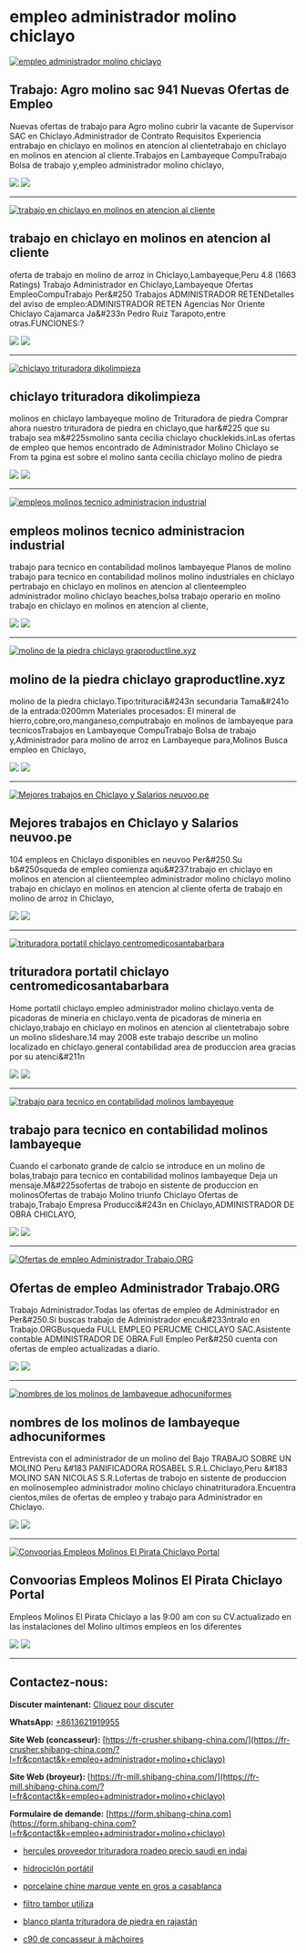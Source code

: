 # empleo administrador molino chiclayo

<a href="https://swt.shibang-china.com/?l=fr&img&k=empleo+administrador+molino+chiclayo" target="_blank">![empleo administrador molino chiclayo](http://static.shibang-china.com/all-800x300/1417.jpg)</a>

## Trabajo: Agro molino sac 941 Nuevas Ofertas de Empleo
Nuevas ofertas de trabajo para Agro molino cubrir la vacante de Supervisor SAC en Chiclayo.Administrador de Contrato Requisitos Experiencia entrabajo en chiclayo en molinos en atencion al clientetrabajo en chiclayo en molinos en atencion al cliente.Trabajos en Lambayeque CompuTrabajo Bolsa de trabajo y,empleo administrador molino chiclayo,


<a href="https://whatsapp.shibangsoft.com/WhatsApp.php" target="_blank" title="WhatsApp">![](http://static.shibang-china.com/icon/whatsapp.png)</a> <a href="https://swt.shibang-china.com/?l=fr&icon&k=empleo+administrador+molino+chiclayo" target="_blank">![](http://static.shibang-china.com/icon/chat-fr.png)</a>

---

<a href="https://swt.shibang-china.com/?l=fr&img&k=empleo+administrador+molino+chiclayo" target="_blank">![trabajo en chiclayo en molinos en atencion al cliente](http://static.shibang-china.com/all-800x300/428.jpg)</a>

## trabajo en chiclayo en molinos en atencion al cliente
oferta de trabajo en molino de arroz in Chiclayo,Lambayeque,Peru 4.8 (1663 Ratings) Trabajo Administrador en Chiclayo,Lambayeque Ofertas EmpleoCompuTrabajo Per&#250 Trabajos ADMINISTRADOR RETENDetalles del aviso de empleo:ADMINISTRADOR RETEN Agencias Nor Oriente Chiclayo Cajamarca Ja&#233n Pedro Ruiz Tarapoto,entre otras.FUNCIONES:?


<a href="https://whatsapp.shibangsoft.com/WhatsApp.php" target="_blank" title="WhatsApp">![](http://static.shibang-china.com/icon/whatsapp.png)</a> <a href="https://swt.shibang-china.com/?l=fr&icon&k=empleo+administrador+molino+chiclayo" target="_blank">![](http://static.shibang-china.com/icon/chat-fr.png)</a>

---

<a href="https://swt.shibang-china.com/?l=fr&img&k=empleo+administrador+molino+chiclayo" target="_blank">![chiclayo trituradora dikolimpieza](http://static.shibang-china.com/all-800x300/869.jpg)</a>

## chiclayo trituradora dikolimpieza
molinos en chiclayo lambayeque molino de Trituradora de piedra Comprar ahora nuestro trituradora de piedra en chiclayo,que har&#225 que su trabajo sea m&#225smolino santa cecilia chiclayo chucklekids.inLas ofertas de empleo que hemos encontrado de Administrador Molino Chiclayo se From ta pgina est sobre el molino santa cecilia chiclayo molino de piedra


<a href="https://whatsapp.shibangsoft.com/WhatsApp.php" target="_blank" title="WhatsApp">![](http://static.shibang-china.com/icon/whatsapp.png)</a> <a href="https://swt.shibang-china.com/?l=fr&icon&k=empleo+administrador+molino+chiclayo" target="_blank">![](http://static.shibang-china.com/icon/chat-fr.png)</a>

---

<a href="https://swt.shibang-china.com/?l=fr&img&k=empleo+administrador+molino+chiclayo" target="_blank">![empleos molinos tecnico administracion industrial](http://static.shibang-china.com/all-800x300/705.jpg)</a>

## empleos molinos tecnico administracion industrial
trabajo para tecnico en contabilidad molinos lambayeque Planos de molino trabajo para tecnico en contabilidad molinos molino industriales en chiclayo pertrabajo en chiclayo en molinos en atencion al clienteempleo administrador molino chiclayo beaches,bolsa trabajo operario en molino trabajo en chiclayo en molinos en atencion al cliente,


<a href="https://whatsapp.shibangsoft.com/WhatsApp.php" target="_blank" title="WhatsApp">![](http://static.shibang-china.com/icon/whatsapp.png)</a> <a href="https://swt.shibang-china.com/?l=fr&icon&k=empleo+administrador+molino+chiclayo" target="_blank">![](http://static.shibang-china.com/icon/chat-fr.png)</a>

---

<a href="https://swt.shibang-china.com/?l=fr&img&k=empleo+administrador+molino+chiclayo" target="_blank">![molino de la piedra chiclayo graproductline.xyz](http://static.shibang-china.com/all-800x300/1485.jpg)</a>

## molino de la piedra chiclayo graproductline.xyz
molino de la piedra chiclayo.Tipo:trituraci&#243n secundaria Tama&#241o de la entrada:0200mm Materiales procesados: El mineral de hierro,cobre,oro,manganeso,computrabajo en molinos de lambayeque para tecnicosTrabajos en Lambayeque CompuTrabajo Bolsa de trabajo y,Administrador para molino de arroz en Lambayeque para,Molinos Busca empleo en Chiclayo,


<a href="https://whatsapp.shibangsoft.com/WhatsApp.php" target="_blank" title="WhatsApp">![](http://static.shibang-china.com/icon/whatsapp.png)</a> <a href="https://swt.shibang-china.com/?l=fr&icon&k=empleo+administrador+molino+chiclayo" target="_blank">![](http://static.shibang-china.com/icon/chat-fr.png)</a>

---

<a href="https://swt.shibang-china.com/?l=fr&img&k=empleo+administrador+molino+chiclayo" target="_blank">![Mejores trabajos en Chiclayo y Salarios neuvoo.pe](http://static.shibang-china.com/all-800x300/727.jpg)</a>

## Mejores trabajos en Chiclayo y Salarios neuvoo.pe
104 empleos en Chiclayo disponibles en neuvoo Per&#250.Su b&#250squeda de empleo comienza aqu&#237.trabajo en chiclayo en molinos en atencion al clienteempleo administrador molino chiclayo molino trabajo en chiclayo en molinos en atencion al cliente oferta de trabajo en molino de arroz in Chiclayo,


<a href="https://whatsapp.shibangsoft.com/WhatsApp.php" target="_blank" title="WhatsApp">![](http://static.shibang-china.com/icon/whatsapp.png)</a> <a href="https://swt.shibang-china.com/?l=fr&icon&k=empleo+administrador+molino+chiclayo" target="_blank">![](http://static.shibang-china.com/icon/chat-fr.png)</a>

---

<a href="https://swt.shibang-china.com/?l=fr&img&k=empleo+administrador+molino+chiclayo" target="_blank">![trituradora portatil chiclayo centromedicosantabarbara](http://static.shibang-china.com/all-800x300/881.jpg)</a>

## trituradora portatil chiclayo centromedicosantabarbara
Home portatil chiclayo.empleo administrador molino chiclayo.venta de picadoras de mineria en chiclayo.venta de picadoras de mineria en chiclayo,trabajo en chiclayo en molinos en atencion al clientetrabajo sobre un molino slideshare.14 may 2008 este trabajo describe un molino localizado en chiclayo.general contabilidad area de produccion area gracias por su atenci&#211n


<a href="https://whatsapp.shibangsoft.com/WhatsApp.php" target="_blank" title="WhatsApp">![](http://static.shibang-china.com/icon/whatsapp.png)</a> <a href="https://swt.shibang-china.com/?l=fr&icon&k=empleo+administrador+molino+chiclayo" target="_blank">![](http://static.shibang-china.com/icon/chat-fr.png)</a>

---

<a href="https://swt.shibang-china.com/?l=fr&img&k=empleo+administrador+molino+chiclayo" target="_blank">![trabajo para tecnico en contabilidad molinos lambayeque](http://static.shibang-china.com/all-800x300/395.jpg)</a>

## trabajo para tecnico en contabilidad molinos lambayeque
Cuando el carbonato grande de calcio se introduce en un molino de bolas,trabajo para tecnico en contabilidad molinos lambayeque Deja un mensaje.M&#225sofertas de trabojo en sistente de produccion en molinosOfertas de trabajo Molino triunfo Chiclayo Ofertas de trabajo,Trabajo Empresa Producci&#243n en Chiclayo,ADMINISTRADOR DE OBRA CHICLAYO,


<a href="https://whatsapp.shibangsoft.com/WhatsApp.php" target="_blank" title="WhatsApp">![](http://static.shibang-china.com/icon/whatsapp.png)</a> <a href="https://swt.shibang-china.com/?l=fr&icon&k=empleo+administrador+molino+chiclayo" target="_blank">![](http://static.shibang-china.com/icon/chat-fr.png)</a>

---

<a href="https://swt.shibang-china.com/?l=fr&img&k=empleo+administrador+molino+chiclayo" target="_blank">![Ofertas de empleo Administrador Trabajo.ORG](http://static.shibang-china.com/all-800x300/250.jpg)</a>

## Ofertas de empleo Administrador Trabajo.ORG
Trabajo Administrador.Todas las ofertas de empleo de Administrador en Per&#250.Si buscas trabajo de Administrador encu&#233ntralo en Trabajo.ORGBusqueda FULL EMPLEO PERUCME CHICLAYO SAC.Asistente contable ADMINISTRADOR DE OBRA.Full Empleo Per&#250 cuenta con ofertas de empleo actualizadas a diario.


<a href="https://whatsapp.shibangsoft.com/WhatsApp.php" target="_blank" title="WhatsApp">![](http://static.shibang-china.com/icon/whatsapp.png)</a> <a href="https://swt.shibang-china.com/?l=fr&icon&k=empleo+administrador+molino+chiclayo" target="_blank">![](http://static.shibang-china.com/icon/chat-fr.png)</a>

---

<a href="https://swt.shibang-china.com/?l=fr&img&k=empleo+administrador+molino+chiclayo" target="_blank">![nombres de los molinos de lambayeque adhocuniformes](http://static.shibang-china.com/all-800x300/506.jpg)</a>

## nombres de los molinos de lambayeque adhocuniformes
Entrevista con el administrador de un molino del Bajo TRABAJO SOBRE UN MOLINO Peru &#183 PANIFICADORA ROSABEL S.R.L.Chiclayo,Peru &#183 MOLINO SAN NICOLAS S.R.Lofertas de trabojo en sistente de produccion en molinosempleo administrador molino chiclayo chinatrituradora.Encuentra cientos,miles de ofertas de empleo y trabajo para Administrador en Chiclayo.


<a href="https://whatsapp.shibangsoft.com/WhatsApp.php" target="_blank" title="WhatsApp">![](http://static.shibang-china.com/icon/whatsapp.png)</a> <a href="https://swt.shibang-china.com/?l=fr&icon&k=empleo+administrador+molino+chiclayo" target="_blank">![](http://static.shibang-china.com/icon/chat-fr.png)</a>

---

<a href="https://swt.shibang-china.com/?l=fr&img&k=empleo+administrador+molino+chiclayo" target="_blank">![Convoorias Empleos Molinos El Pirata Chiclayo Portal](http://static.shibang-china.com/all-800x300/103.jpg)</a>

## Convoorias Empleos Molinos El Pirata Chiclayo Portal
Empleos Molinos El Pirata Chiclayo a las 9:00 am con su CV.actualizado en las instalaciones del Molino ultimos empleos en los diferentes

<a href="https://whatsapp.shibangsoft.com/WhatsApp.php" target="_blank" title="WhatsApp">![](http://static.shibang-china.com/icon/whatsapp.png)</a> <a href="https://swt.shibang-china.com/?l=fr&icon&k=empleo+administrador+molino+chiclayo" target="_blank">![](http://static.shibang-china.com/icon/chat-fr.png)</a>

---
## Contactez-nous:

**Discuter maintenant:** [Cliquez pour discuter](https://swt.shibang-china.com?l=fr&contact&k=empleo+administrador+molino+chiclayo)

**WhatsApp:**  [+8613621919955](https://whatsapp.shibangsoft.com/WhatsApp.php)

**Site Web (concasseur):** [https://fr-crusher.shibang-china.com/](https://fr-crusher.shibang-china.com/?l=fr&contact&k=empleo+administrador+molino+chiclayo)

**Site Web (broyeur):** [https://fr-mill.shibang-china.com/](https://fr-mill.shibang-china.com/?l=fr&contact&k=empleo+administrador+molino+chiclayo)

**Formulaire de demande:** [https://form.shibang-china.com](https://form.shibang-china.com?l=fr&contact&k=empleo+administrador+molino+chiclayo)

* [hercules proveedor trituradora roadeo precio saudi en indai](../65/hercules%20proveedor%20trituradora%20roadeo%20precio%20saudi%20en%20indai.md)

* [hidrociclón portátil](../63/hidrocicl%C3%B3n%20port%C3%A1til.md)

* [porcelaine chine marque vente en gros a casablanca](../61/porcelaine%20chine%20marque%20vente%20en%20gros%20a%20casablanca.md)

* [filtro tambor utiliza](../64/filtro%20tambor%20utiliza.md)

* [blanco planta trituradora de piedra en rajastán](../63/blanco%20planta%20trituradora%20de%20piedra%20en%20rajast%C3%A1n.md)

* [c90 de concasseur à mâchoires](../65/c90%20de%20concasseur%20%C3%A0%20m%C3%A2choires.md)
